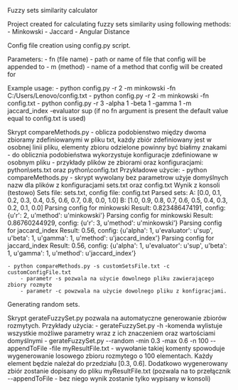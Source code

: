 Fuzzy sets similarity calculator

Project created for calculating fuzzy sets similarity using following methods:
	- Minkowski
	- Jaccard
	- Angular Distance
	


Config file creation using config.py script.

Parameters:
	- fn (file name) - path or name of file that config will be appended to
	- m (method) - name of a method that config will be created for
	
Example usage:
	- python config.py -r 2 -m minkowski -fn C:/Users/Lenovo/config.txt
	- python config.py -r 2 -m minkowski -fn config.txt
	- python config.py -r 3 -alpha 1 -beta 1 -gamma 1 -m jaccard_index -evaluator sup (if no fn argument is present the default value equal to config.txt is used)
	
	
Skrypt compareMethods.py
	- oblicza podobienstwo między dwoma zbioramy zdefiniowanymi w pliku txt, każdy zbiór zdefiniowany jest w osobnej linii pliku, elementy zbioru odzielone powinny być białimy znakami
	- do oblicznia podobieństwa wykorzystuje konfiguracje zdefiniowane w osobnym pliku
	- przykłady plików ze zbiorami oraz konfiguracjami: python\sets.txt oraz python\config.txt
Przykładowe użycie:
	- python compareMethods.py - skrypt wywolany bez parametrow użyje domyślnych nazw dla plików z konfiguracjami sets.txt oraz config.txt
		Wynik z konsoli (testowo)
			Sets file: sets.txt, config file: config.txt
			Parsed sets:
					A: [0.0, 0.1, 0.2, 0.3, 0.4, 0.5, 0.6, 0.7, 0.8, 0.0, 1.0]
					B: [1.0, 0.9, 0.8, 0.7, 0.6, 0.5, 0.4, 0.3, 0.2, 0.1, 0.0]
			Parsing config for minkowski
			Result: 0.823486474191, config: {u'r': 2, u'method': u'minkowski'}
			Parsing config for minkowski
			Result: 0.86760244929, config: {u'r': 3, u'method': u'minkowski'}
			Parsing config for jaccard_index
			Result: 0.56, config: {u'alpha': 1, u'evaluator': u'sup', u'beta': 1, u'gamma': 1, u'method': u'jaccard_index'}
			Parsing config for jaccard_index
			Result: 0.56, config: {u'alpha': 1, u'evaluator': u'sup', u'beta': 1, u'gamma': 1, u'method': u'jaccard_index'}
		
		
	- python compareMethods.py -s customSetsFile.txt -c customConfigFile.txt 
		- parametr -s pozwala na użycie dowolnego pliku zawierającego zbiory rozmyte
		- parametr -c powzwala na użycie dowolnego pliku z konfigracjami.

		
Generating random sets.

Skrypt gerateFuzzySet.py pozwala na automatyczne generowanie zbiorów rozmytych. Przykłady użycia:
	- gerateFuzzySet.py -h -komenda wylistuje wszystkie możliwe parametry wraz z ich znaczeniem oraz wartościami domyślnymi
	- gerateFuzzySet.py --random -min 0.3 -max 0.6 -n 100 --appendToFile -file myResultFile.txt - wywołanie takiej komenty spowoduje wygenerowanie losowego zbioru rozmytego o 100 elementach. Każdy element będzie należał do przedziału [0.3, 0.6]. Dodatkowo wygenerowany zbiór zostanie dopisany do pliku myResultFile.txt (pozwala na to przełącznik --appendToFile - bez niego wynik zostanie tylko wypisany w konsoli)
		